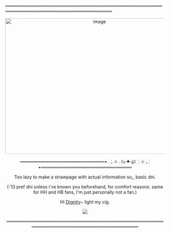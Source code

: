 
════════════════════════════════════════════════════════════════════════════════════
 <div align="center">
   
<img width="580" height="430" alt="image" src="https://github.com/user-attachments/assets/4e112d2c-5c8a-42c2-8741-00619cf16866" />

═══════════════════════════• . ݁₊ ⊹ . ݁꒰ঌ·✦·໒꒱ ݁ . ⊹ ₊ ݁. •═════════════════════════════

Too lazy to make a strawpage with actual information so,, basic dni. 

 (-13 pref dni unless i've known you beforehand, for comfort reasons. same for HH and HB fans, I'm just personally not a fan.)


 Hi [Dignity]( https://github.com/dummyinbed )~ light my cig.
 
![](https://komarev.com/ghpvc/?username=sspacedoutz&label=place_visits&color=yellow&style=flat)

════════════════════════════════════════════════════════════════════════════════════
 <div align="center">





<!--
**sspacedoutz/sspacedoutz** is a ✨ _special_ ✨ repository because its `README.md` (this file) appears on your GitHub profile.

Here are some ideas to get you started:

- 🔭 I’m currently working on ...
- 🌱 I’m currently learning ...
- 👯 I’m looking to collaborate on ...
- 🤔 I’m looking for help with ...
- 💬 Ask me about ...
- 📫 How to reach me: ...
- 😄 Pronouns: ...
- ⚡ Fun fact: ...
-->
